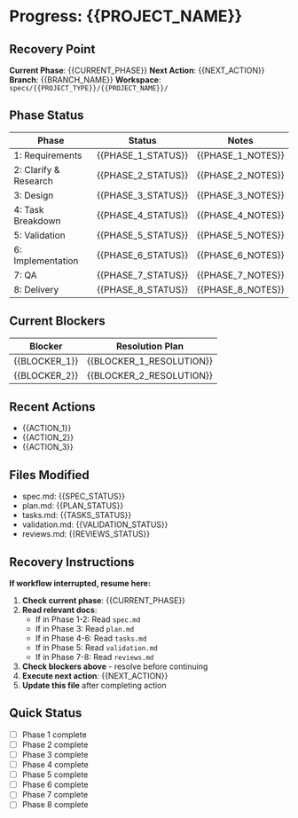 # Progress: {{PROJECT_NAME}}

## Recovery Point
**Current Phase**: {{CURRENT_PHASE}}
**Next Action**: {{NEXT_ACTION}}
**Branch**: {{BRANCH_NAME}}
**Workspace**: `specs/{{PROJECT_TYPE}}/{{PROJECT_NAME}}/`

## Phase Status
| Phase | Status | Notes |
|-------|--------|-------|
| 1: Requirements | {{PHASE_1_STATUS}} | {{PHASE_1_NOTES}} |
| 2: Clarify & Research | {{PHASE_2_STATUS}} | {{PHASE_2_NOTES}} |
| 3: Design | {{PHASE_3_STATUS}} | {{PHASE_3_NOTES}} |
| 4: Task Breakdown | {{PHASE_4_STATUS}} | {{PHASE_4_NOTES}} |
| 5: Validation | {{PHASE_5_STATUS}} | {{PHASE_5_NOTES}} |
| 6: Implementation | {{PHASE_6_STATUS}} | {{PHASE_6_NOTES}} |
| 7: QA | {{PHASE_7_STATUS}} | {{PHASE_7_NOTES}} |
| 8: Delivery | {{PHASE_8_STATUS}} | {{PHASE_8_NOTES}} |

## Current Blockers
| Blocker | Resolution Plan |
|---------|-----------------|
| {{BLOCKER_1}} | {{BLOCKER_1_RESOLUTION}} |
| {{BLOCKER_2}} | {{BLOCKER_2_RESOLUTION}} |

## Recent Actions
- {{ACTION_1}}
- {{ACTION_2}}
- {{ACTION_3}}

## Files Modified
- spec.md: {{SPEC_STATUS}}
- plan.md: {{PLAN_STATUS}}
- tasks.md: {{TASKS_STATUS}}
- validation.md: {{VALIDATION_STATUS}}
- reviews.md: {{REVIEWS_STATUS}}

## Recovery Instructions
**If workflow interrupted, resume here:**

1. **Check current phase**: {{CURRENT_PHASE}}
2. **Read relevant docs**:
   - If in Phase 1-2: Read `spec.md`
   - If in Phase 3: Read `plan.md`
   - If in Phase 4-6: Read `tasks.md`
   - If in Phase 5: Read `validation.md`
   - If in Phase 7-8: Read `reviews.md`
3. **Check blockers above** - resolve before continuing
4. **Execute next action**: {{NEXT_ACTION}}
5. **Update this file** after completing action

## Quick Status
- [ ] Phase 1 complete
- [ ] Phase 2 complete
- [ ] Phase 3 complete
- [ ] Phase 4 complete
- [ ] Phase 5 complete
- [ ] Phase 6 complete
- [ ] Phase 7 complete
- [ ] Phase 8 complete
